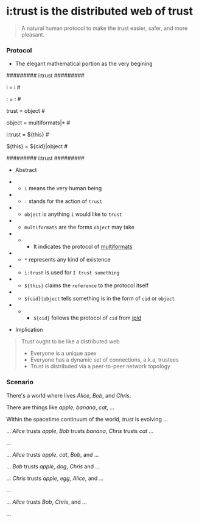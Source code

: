 # i:trust is the distributed web of trust

> A natural human protocol to make the trust easier, safer, and more pleasant.

### Protocol

- The elegant mathematical portion as the very begining

######### i:trust #########

i       = i               #

:       = :               #

trust   = object          #

object  = multiformats|*  # 

i:trust = ${this}         #

${this} = ${cid}|object #

######### i:trust #########

- Abstract
- * `i` means the very human being
- * `:` stands for the action of `trust`
- * `object` is anything `i` would like to `trust`
- * `multiformats` are the forms `object` may take
- * * It indicates the protocol of [multiformats](multiformats.io)
- * `*` represents any kind of existence
- * `i:trust` is used for `I trust something`
- * `${this}` claims the `reference` to the protocol itself
- * `${cid}|object` tells something is in the form of `cid` or `object`
- * * `${cid}` follows the protocol of `cid` from [ipld](ipld.io)

- Implication
> Trust ought to be like a distributed web
> - Everyone is a unique apex
> - Everyone has a dynamic set of connections, a.k.a, trustees
> - Trust is distributed via a peer-to-peer network topology

### Scenario

There's a world where lives _Alice_, _Bob_, and _Chris_.

There are things like _apple_, _banana_, _cat_, ...

Within the spacetime continuum of the world, _trust_ is evolving ...

... _Alice_ trusts _apple_, _Bob_ trusts _banana_, _Chris_ trusts _cat_ ...

...

... _Alice_ trusts _apple_, _cat_, _Bob_, and ...

... _Bob_ trusts _apple_, _dog_, _Chris_ and ...

... _Chris_ trusts _apple_, _egg_, _Alice_, and ...

...

... _Alice_ trusts _Bob_, _Chris_, and ...

...
